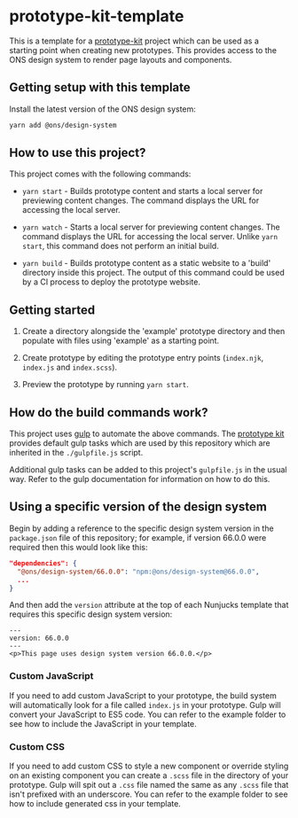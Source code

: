 # prototype-kit-template

This is a template for a [prototype-kit](https://github.com/ONSdigital/prototype-kit) project which can be used as a starting point when creating new prototypes. This provides access to the ONS design system to render page layouts and components.

## Getting setup with this template

Install the latest version of the ONS design system:

```bash
yarn add @ons/design-system
```

## How to use this project?

This project comes with the following commands:

- `yarn start` - Builds prototype content and starts a local server for previewing content changes. The command displays the URL for accessing the local server.

- `yarn watch` - Starts a local server for previewing content changes. The command displays the URL for accessing the local server. Unlike `yarn start`, this command does not perform an initial build.

- `yarn build` - Builds prototype content as a static website to a 'build' directory inside this project. The output of this command could be used by a CI process to deploy the prototype website.

## Getting started

1. Create a directory alongside the 'example' prototype directory and then populate with files using 'example' as a starting point.

2. Create prototype by editing the prototype entry points (`index.njk`, `index.js` and `index.scss`).

3. Preview the prototype by running `yarn start`.

## How do the build commands work?

This project uses [gulp](https://gulpjs.com/) to automate the above commands. The [prototype kit]({{PROTOTYPE_KIT_HOMEPAGE}}) provides default gulp tasks which are used by this repository which are inherited in the `./gulpfile.js` script.

Additional gulp tasks can be added to this project's `gulpfile.js` in the usual way. Refer to the gulp documentation for information on how to do this.

## Using a specific version of the design system

Begin by adding a reference to the specific design system version in the `package.json` file of this repository; for example, if version 66.0.0 were required then this would look like this:

```json
"dependencies": {
  "@ons/design-system/66.0.0": "npm:@ons/design-system@66.0.0",
  ...
}
```

And then add the `version` attribute at the top of each Nunjucks template that requires this specific design system version:

```nunjucks
---
version: 66.0.0
---
<p>This page uses design system version 66.0.0.</p>
```

### Custom JavaScript

If you need to add custom JavaScript to your prototype, the build system will automatically look for a file called `index.js` in your prototype. Gulp will convert your JavaScript to ES5 code. You can refer to the example folder to see how to include the JavaScript in your template.

### Custom CSS

If you need to add custom CSS to style a new component or override styling on an existing component you can create a `.scss` file in the directory of your prototype. Gulp will spit out a `.css` file named the same as any `.scss` file that isn't prefixed with an underscore. You can refer to the example folder to see how to include generated css in your template.
